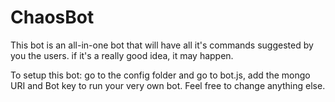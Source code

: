 # ChaosBot

This bot is an all-in-one bot that will have all it's commands suggested by you the users. if it's a really good idea, it may happen.


To setup this bot: go to the config folder and go to bot.js, add the mongo URI and Bot key to run your very own bot. Feel free to change anything else.

